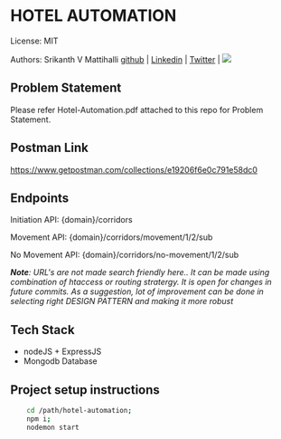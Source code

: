 # HOTEL AUTOMATION

License: MIT

Authors: Srikanth V Mattihalli [github](https://github.com/srikantmatihali) | [Linkedin](https://www.linkedin.com/in/srikanthvmattihalli/) | [Twitter](https://twitter.com/srikantmatihali/) | <a href="mailto:srikantmatihali@gmail.com?"><img src="https://img.shields.io/badge/gmail-%23DD0031.svg?&style=for-the-badge&logo=gmail&logoColor=white"/></a>


## Problem Statement

Please refer Hotel-Automation.pdf attached to this repo for Problem Statement.

## Postman Link

https://www.getpostman.com/collections/e19206f6e0c791e58dc0

## Endpoints

Initiation API: {domain}/corridors

Movement API: {domain}/corridors/movement/1/2/sub

No Movement API: {domain}/corridors/no-movement/1/2/sub

_**Note**: URL's are not made search friendly here.. It can be made using combination of htaccess or routing stratergy. It is open for changes in future commits. As a suggestion, lot of improvement can be done in selecting right DESIGN PATTERN and making it more robust_

## Tech Stack
- nodeJS + ExpressJS
- Mongodb Database

## Project setup instructions

```sh
    cd /path/hotel-automation;
    npm i;
    nodemon start
```